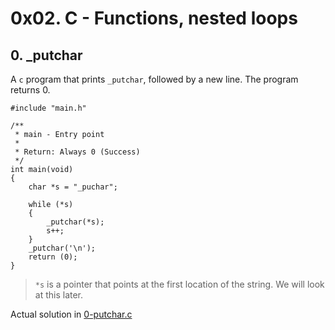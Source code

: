 # 0x02. C - Functions, nested loops

## 0. _putchar

A `c` program that prints `_putchar`, followed by a new line. The program returns 0.

```
#include "main.h"

/**
 * main - Entry point
 *
 * Return: Always 0 (Success)
 */
int main(void)
{
	char *s = "_puchar";

	while (*s)
	{
		_putchar(*s);
		s++;
	}
	_putchar('\n');
	return (0);
}
```

> `*s` is a pointer that points at the first location of the string. We will look at this later.

Actual solution in [0-putchar.c](./0-putchar.c)
